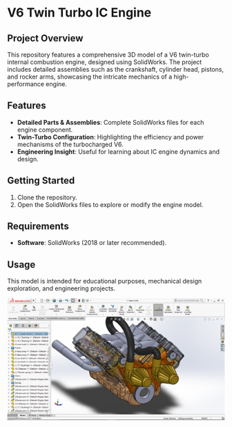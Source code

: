 # V6 Twin Turbo IC Engine

## Project Overview
This repository features a comprehensive 3D model of a V6 twin-turbo internal combustion engine, designed using SolidWorks. The project includes detailed assemblies such as the crankshaft, cylinder head, pistons, and rocker arms, showcasing the intricate mechanics of a high-performance engine.

## Features
- **Detailed Parts & Assemblies**: Complete SolidWorks files for each engine component.
- **Twin-Turbo Configuration**: Highlighting the efficiency and power mechanisms of the turbocharged V6.
- **Engineering Insight**: Useful for learning about IC engine dynamics and design.

## Getting Started
1. Clone the repository.
2. Open the SolidWorks files to explore or modify the engine model.

## Requirements
- **Software**: SolidWorks (2018 or later recommended).

## Usage
This model is intended for educational purposes, mechanical design exploration, and engineering projects.

![V6 Twin Turbo Engine](https://github.com/Sumit-0204/V6-Twin-Turbo-IC-Engine/blob/main/engine-model.png)

